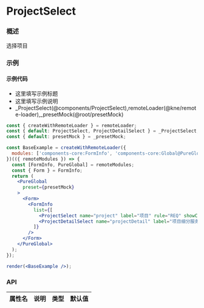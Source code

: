 
# ProjectSelect


### 概述

选择项目


### 示例

#### 示例代码

- 这里填写示例标题
- 这里填写示例说明
- _ProjectSelect(@components/ProjectSelect),remoteLoader(@kne/remote-loader),_presetMock(@root/presetMock)

```jsx
const { createWithRemoteLoader } = remoteLoader;
const { default: ProjectSelect, ProjectDetailSelect } = _ProjectSelect;
const { default: presetMock } = _presetMock;

const BaseExample = createWithRemoteLoader({
  modules: ['components-core:FormInfo', 'components-core:Global@PureGlobal']
})(({ remoteModules }) => {
  const [FormInfo, PureGlobal] = remoteModules;
  const { Form } = FormInfo;
  return (
    <PureGlobal
      preset={presetMock}
    >
      <Form>
        <FormInfo
          list={[
            <ProjectSelect name="project" label="项目" rule="REQ" showContract />,
            <ProjectDetailSelect name="projectDetail" label="项目细分服务" rule="REQ" />
          ]}
        />
      </Form>
    </PureGlobal>
  );
});

render(<BaseExample />);

```


### API

|属性名|说明|类型|默认值|
|  ---  | ---  | --- | --- |

